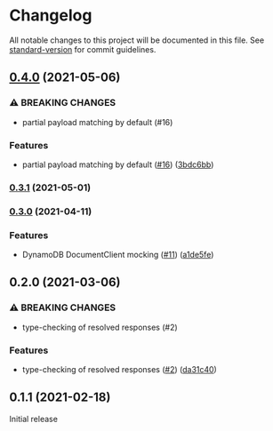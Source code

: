 # Changelog

All notable changes to this project will be documented in this file. See [standard-version](https://github.com/conventional-changelog/standard-version) for commit guidelines.

## [0.4.0](https://github.com/m-radzikowski/aws-sdk-client-mock/compare/v0.3.0...v0.4.0) (2021-05-06)


### ⚠ BREAKING CHANGES

* partial payload matching by default (#16)

### Features

* partial payload matching by default ([#16](https://github.com/m-radzikowski/aws-sdk-client-mock/issues/16)) ([3bdc6bb](https://github.com/m-radzikowski/aws-sdk-client-mock/commit/3bdc6bb3be4a3b2e95be7c7093c8cd5a5625d656))

### [0.3.1](https://github.com/m-radzikowski/aws-sdk-client-mock/compare/v0.3.0...v0.3.1) (2021-05-01)

### [0.3.0](https://github.com/m-radzikowski/aws-sdk-client-mock/compare/v0.2.0...v0.3.0) (2021-04-11)


### Features

* DynamoDB DocumentClient mocking ([#11](https://github.com/m-radzikowski/aws-sdk-client-mock/issues/11)) ([a1de5fe](https://github.com/m-radzikowski/aws-sdk-client-mock/commit/a1de5fefaae2d5bfe0a8dadb5a7468f0c4d56790))

## 0.2.0 (2021-03-06)


### ⚠ BREAKING CHANGES

* type-checking of resolved responses (#2)

### Features

* type-checking of resolved responses ([#2](https://github.com/m-radzikowski/aws-sdk-client-mock/issues/2)) ([da31c40](https://github.com/m-radzikowski/aws-sdk-client-mock/commit/da31c40329fd53c4b5d9debd34413662ddbdc26e))

## 0.1.1 (2021-02-18)

Initial release
